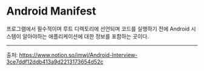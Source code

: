 # Android Manifest
프로그램에서 필수적이며 루트 디렉토리에 선언되며 코드를 실행하기 전에 Android 시스템이 알아야하는 애플리케이션에 대한 정보를 포함하는 곳이다.
***
출처: https://www.notion.so/imwj/Android-Interview-3ce7ddf12ddb413a9d2213173654d52c
